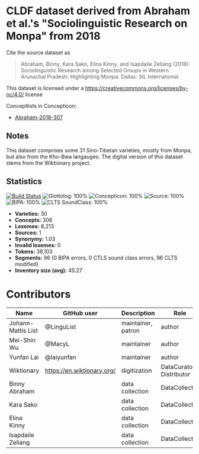 # CLDF dataset derived from Abraham et al.'s "Sociolinguistic Research on Monpa" from 2018

Cite the source dataset as

> Abraham, Binny, Kara Sako, Elina Kinny, and Isapdaile Zeliang (2018):  Sociolinguistic Research among Selected Groups in Western Arunachal Pradesh: Highlighting Monpa. Dallas: SIL International.

This dataset is licensed under a https://creativecommons.org/licenses/by-nc/4.0/ license


Conceptlists in Concepticon:
- [Abraham-2018-307](https://concepticon.clld.org/contributions/Abraham-2018-307)
## Notes

This dataset comprises some 31 Sino-Tibetan varieties, mostly from Monpa, but also from the Kho-Bwa langauges. The digital version of this dataset stems from the Wiktionary project.



## Statistics


[![Build Status](https://travis-ci.org/lexibank/abrahammonpa.svg?branch=master)](https://travis-ci.org/lexibank/abrahammonpa)
![Glottolog: 100%](https://img.shields.io/badge/Glottolog-100%25-brightgreen.svg "Glottolog: 100%")
![Concepticon: 100%](https://img.shields.io/badge/Concepticon-100%25-brightgreen.svg "Concepticon: 100%")
![Source: 100%](https://img.shields.io/badge/Source-100%25-brightgreen.svg "Source: 100%")
![BIPA: 100%](https://img.shields.io/badge/BIPA-100%25-brightgreen.svg "BIPA: 100%")
![CLTS SoundClass: 100%](https://img.shields.io/badge/CLTS%20SoundClass-100%25-brightgreen.svg "CLTS SoundClass: 100%")

- **Varieties:** 30
- **Concepts:** 306
- **Lexemes:** 8,213
- **Sources:** 1
- **Synonymy:** 1.03
- **Invalid lexemes:** 0
- **Tokens:** 38,103
- **Segments:** 96 (0 BIPA errors, 0 CTLS sound class errors, 96 CLTS modified)
- **Inventory size (avg):** 45.27

# Contributors

Name               | GitHub user | Description | Role
---                | ---         | --- | --- 
Johann-Mattis List | @LinguList  | maintainer, patron | author 
Mei-Shin Wu        | @MacyL      | maintainer | author
Yunfan Lai         | @laiyunfan  | maintainer | author
Wiktionary         | https://en.wiktionary.org/ | digitization | DataCurator, Distributor
Binny Abraham | | data collection | DataCollector
Kara Sako | | data collection | DataCollector
Elina Kinny | | data collection | DataCollector
Isapdaile Zeliang | | data collection | DataCollector



